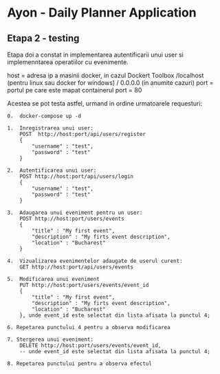 # Ayon - Daily Planner Application

## Etapa 2 - testing

Etapa doi a constat in implementarea autentificarii unui user si implemenntarea operatiilor
cu evenimente.

host = adresa ip a masinii docker, in cazul Dockert Toolbox
        /localhost (pentru linux sau docker for windows)
        / 0.0.0.0 (in anumite cazuri)
port = portul pe care este mapat containerul
port = 80

Acestea se pot testa astfel, urmand in ordine urmatoarele requesturi:

    0.  docker-compose up -d 

    1.  Inregistrarea unui user:
        POST  http://host:port/api/users/register 
        {
            "username" : "test",
            "password" : "test"
        }

    2.  Autentificarea unui user:
        POST http://host:port/api/users/login
        {
            "username" : "test",
            "password" : "test"
        }

    3.  Adaugarea unui eveniment pentru un user:
        POST http://host:port/users/events 
        {
            "title" : "My first event",
            "description" : "My firts event description",
            "location" : "Bucharest"
        }

    4.  Vizualizarea evenimentelor adaugate de userul curent:
        GET http://host:port/api/users/events

    5.  Modificarea unui eveniment 
        PUT http://host:port/users/events/event_id 
        {
            "title" : "My first event",
            "description" : "My firts event description",
            "location" : "Bucharest"
        }, unde event_id este selectat din lista afisata la punctul 4;

    6. Repetarea punctului 4 pentru a observa modificarea

    7. Stergerea unui eveniment:
        DELETE http://host:port/users/events/event_id, 
        -- unde event_id este selectat din lista afisata la punctul 4;

    8. Repetarea punctului pentru a observa efectul 


  